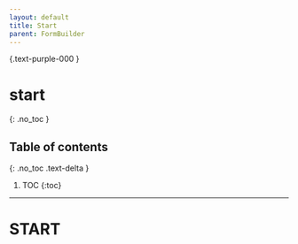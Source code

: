 ```yaml
---
layout: default
title: Start
parent: FormBuilder
---
```

{.text-purple-000 }
# start
{: .no_toc }

## Table of contents
{: .no_toc .text-delta }

1. TOC
{:toc}

---


# START
